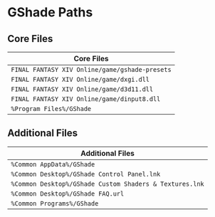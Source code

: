 # GShade Paths

## Core Files

| Core Files                                     |
| ---------------------------------------------- |
| `FINAL FANTASY XIV Online/game/gshade-presets` |
| `FINAL FANTASY XIV Online/game/dxgi.dll`       |
| `FINAL FANTASY XIV Online/game/d3d11.dll`      |
| `FINAL FANTASY XIV Online/game/dinput8.dll`    |
| `%Program Files%/GShade`                       |

## Additional Files

| Additional Files                                        |
| ------------------------------------------------------- |
| `%Common AppData%/GShade`                               |
| `%Common Desktop%/GShade Control Panel.lnk`             |
| `%Common Desktop%/GShade Custom Shaders & Textures.lnk` |
| `%Common Desktop%/GShade FAQ.url`                       |
| `%Common Programs%/GShade`                              |
